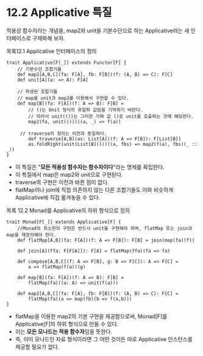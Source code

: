 12.2 Applicative 특질
=====
적용성 함수자라는 개념을, map2와 unit을 기본수단으로 하는 Applicative라는 새 인터페이스로 구체화해 보자.

목록12.1 Applicative 인터페이스의 정의

```
trait Applicative[F[_]] extends Functor[F] {
    // 기본수단 조합기들
    def map2[A,B,C](fa: F[A], fb: F[B])(f: (A, B) => C): F[C]
    def unit[A](a: => A): F[A]
    
    // 파생된 조합기들
    // map을 unit과 map2를 이용해서 구현할 수 있다.
    def map[B](fa: F[A])(f: A => B): F[B] =
    	// ()는 Unit 형식의 유일하 값임을 기억하기 바란다.
    	// 따라서 unit(())는 그러한 가짜 값 ()로 unit을 호출하는 것에 해당한다.
        map2(fa, unit(()))((a, _) => f(a))

     // traverse의 정의는 이전과 동일하다.
￼￼￼     def traverse[A,B](as: List[A])(f: A => F[B]): F[List[B]]
        as.foldRight(unit(List[B]()))((a, fbs) => map2(f(a), fbs)(_ :: _))
}
```
- 이 특질은 "**모든 적용성 함수자는 함수자이다**"라는 명제를 확립한다.
- 이 특질에서 map은 map2와 unit으로 구현된다.
- traverse의 구현은 이전과 바뀐 점이 없다.
- flatMap이나 join에 직접 의존하지 않는 다른 조합기들도 이와 비슷하게 Applicative에 직접 옮겨놓을 수 있다.

목록 12.2 Monad를 Applicative의 하위 형식으로 정의

```
trait Monad[F[_]] extends Applicative[F] {
    //Monad의 최소한의 구현은 반드시 unit을 구현해야 하며, flatMap 또는 join과 map을 재정의해야 한다.
    def flatMap[A,B](fa: F[A])(f: A => F[B]): F[B] = join(map(fa)(f))

    def join[A](ffa: F[F[A]]): F[A] = flatMap(ffa)(fa => fa) 
    
    def compose[A,B,C](f: A => F[B], g: B => F[C]): A => F[C] =
        a => flatMap(f(a))(g)

    def map[B](fa: F[A])(f: A => B): F[B] =
        flatMap(fa)((a: A) => unit(f(a)))

    def map2[A,B,C](fa: F[A], fb: F[B])(f: (A, B) => C): F[C] =
        flatMap(fa)(a => map(fb)(b => f(a,b)))
}
```
- flatMap을 이용한 map2의 기본 구현을 제공함으로써, Monad[F]를 Applicative[F]의 하위 형식으로 만들 수 있다.
- 이는 **모든 모나드는 적용 함수자**임을 뜻한다.
- 즉, 이미 모나드인 자료 형식이라면 그 어떤 것이든 따로 Applicative 인스턴스를 제공할 필요가 없다.
